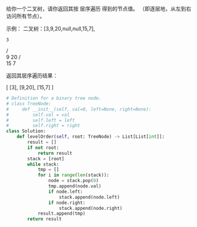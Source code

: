 给你一个二叉树，请你返回其按 层序遍历 得到的节点值。 （即逐层地，从左到右访问所有节点）。

 

示例：
二叉树：[3,9,20,null,null,15,7],

    3
   / \
  9  20
    /  \
   15   7

返回其层序遍历结果：

[
  [3],
  [9,20],
  [15,7]
]



```python
# Definition for a binary tree node.
# class TreeNode:
#     def __init__(self, val=0, left=None, right=None):
#         self.val = val
#         self.left = left
#         self.right = right
class Solution:
    def levelOrder(self, root: TreeNode) -> List[List[int]]:
        result = [] 
        if not root:
            return result 
        stack = [root]
        while stack:
            tmp = [] 
            for i in range(len(stack)):
                node = stack.pop(0)
                tmp.append(node.val)
                if node.left:
                    stack.append(node.left)
                if node.right:
                    stack.append(node.right)
            result.append(tmp)
        return result 
```

